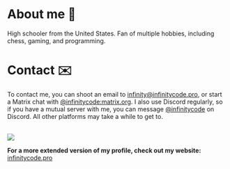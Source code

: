 # About me 🌳
High schooler from the United States. Fan of multiple hobbies, including chess, gaming, and programming.
# Contact ✉️
To contact me, you can shoot an email to <infinity@infinitycode.pro>, or start a Matrix chat with [@infinitycode:matrix.org](https://matrix.to/#/@infinitycode:matrix.org). I also use Discord regularly, so if you have a mutual server with me, you can message [@infinitycode](https://discord.com/users/228236907425824770) on Discord. All other platforms may take a while to get to.<br><br>


![](http://github-profile-summary-cards.vercel.app/api/cards/profile-details?username=infinitycxde&theme=nord_dark)

**For a more extended version of my profile, check out my website:**
[infinitycode.pro](https://infinitycode.pro) <br>

